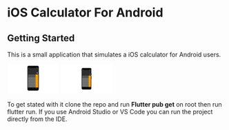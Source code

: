 # iOS Calculator For Android

## Getting Started

This is a small application that simulates a iOS calculator for Android users.

<p float="left">
  <img src="assets/print-png.png" width="120" />
  <img src="assets/printt.png" width="120" />   
</p>


To get stated with it clone the repo and run **Flutter pub get** on root then run flutter run. If you use Android Studio or VS Code you can run the project directly from the IDE.

